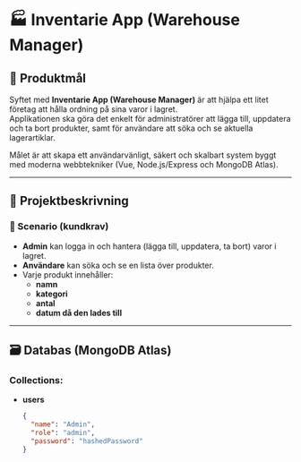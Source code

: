 # 🏭 Inventarie App (Warehouse Manager)

## 📌 Produktmål
Syftet med **Inventarie App (Warehouse Manager)** är att hjälpa ett litet företag att hålla ordning på sina varor i lagret.  
Applikationen ska göra det enkelt för administratörer att lägga till, uppdatera och ta bort produkter, samt för användare att söka och se aktuella lagerartiklar.  

Målet är att skapa ett användarvänligt, säkert och skalbart system byggt med moderna webbtekniker (Vue, Node.js/Express och MongoDB Atlas).

---

## 🧩 Projektbeskrivning

### 🧠 Scenario (kundkrav)
- **Admin** kan logga in och hantera (lägga till, uppdatera, ta bort) varor i lagret.  
- **Användare** kan söka och se en lista över produkter.  
- Varje produkt innehåller:  
  - **namn**
  - **kategori**
  - **antal**
  - **datum då den lades till**

---

## 🗃️ Databas (MongoDB Atlas)

### Collections:
- **users**
  ```json
  {
    "name": "Admin",
    "role": "admin",
    "password": "hashedPassword"
  }
